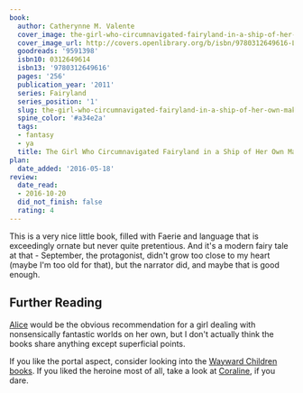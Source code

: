 ```yaml
---
book:
  author: Catherynne M. Valente
  cover_image: the-girl-who-circumnavigated-fairyland-in-a-ship-of-her-own-making.jpg
  cover_image_url: http://covers.openlibrary.org/b/isbn/9780312649616-L.jpg
  goodreads: '9591398'
  isbn10: 0312649614
  isbn13: '9780312649616'
  pages: '256'
  publication_year: '2011'
  series: Fairyland
  series_position: '1'
  slug: the-girl-who-circumnavigated-fairyland-in-a-ship-of-her-own-making
  spine_color: '#a34e2a'
  tags:
  - fantasy
  - ya
  title: The Girl Who Circumnavigated Fairyland in a Ship of Her Own Making
plan:
  date_added: '2016-05-18'
review:
  date_read:
  - 2016-10-20
  did_not_finish: false
  rating: 4
---
```


This is a very nice little book, filled with Faerie and language that is exceedingly ornate but never quite pretentious.
And it's a modern fairy tale at that - September, the protagonist, didn't grow too close to my heart (maybe I'm too old
for that), but the narrator did, and maybe that is good enough.

## Further Reading

[Alice](https://books.rixx.de/reviews/2004/alice-in-wonderland) would be the obvious recommendation for a girl dealing
with nonsensically fantastic worlds on her own, but I don't actually think the books share anything except superficial
points.

If you like the portal aspect, consider looking into the [Wayward Children
books](https://books.rixx.de/reviews/2018/every-heart-a-doorway). If you liked the heroine most of all, take a look at
[Coraline](https://books.rixx.de/reviews/2003/coraline), if you dare.

